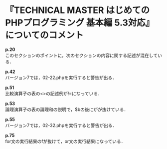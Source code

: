 # 『TECHNICAL MASTER はじめてのPHPプログラミング 基本編 5.3対応』についてのコメント

**p.20**  
このセクションのポイントに，次のセクションの内容に関する記述が混在している．

**p.42**  
バージョン7では，02-22.phpを実行すると警告が出る．

**p.51**  
比較演算子の表の<>の記述例が!=になっている．

**p.53**  
論理演算子の表の論理和の説明で，$bの後にがが抜けている．

**p.55**  
バージョン7では，02-32.phpを実行すると警告が出る．

**p.75**  
for文の実行結果のfが抜けて，or文の実行結果になっている．
